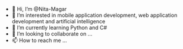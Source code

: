 - 👋 Hi, I’m @Nita-Magar
- 👀 I’m interested in mobile application development, web application development and artificial intelligence 
- 🌱 I’m currently learning Python and C#
- 💞️ I’m looking to collaborate on ...
- 📫 How to reach me ...

<!---
Nita-Magar/Nita-Magar is a ✨ special ✨ repository because its `README.md` (this file) appears on your GitHub profile.
You can click the Preview link to take a look at your changes.
--->
